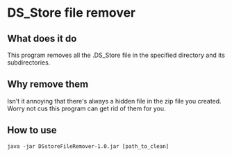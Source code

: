 # DS_Store file remover

## What does it do
This program removes all the .DS_Store file in the specified directory and its subdirectories.

## Why remove them
Isn't it annoying that there's always a hidden file in the zip file you created. 
Worry not cus this program can get rid of them for you. 

## How to use
`java -jar DSstoreFileRemover-1.0.jar [path_to_clean]`
